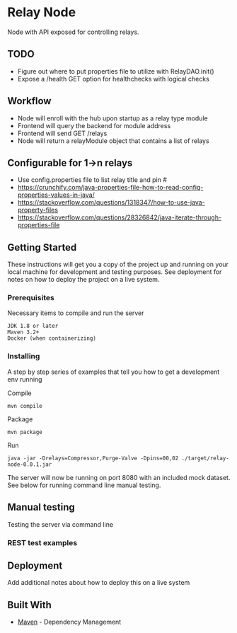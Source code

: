 # Relay Node

Node with API exposed for controlling relays.

## TODO
* Figure out where to put properties file to utilize with RelayDAO.init()
* Expose a /health GET option for healthchecks with logical checks

## Workflow
* Node will enroll with the hub upon startup as a relay type module
* Frontend will query the backend for module address
* Frontend will send GET /relays
* Node will return a relayModule object that contains a list of relays

## Configurable for 1->n relays
* Use config.properties file to list relay title and pin #
* https://crunchify.com/java-properties-file-how-to-read-config-properties-values-in-java/
* https://stackoverflow.com/questions/1318347/how-to-use-java-property-files
* https://stackoverflow.com/questions/28326842/java-iterate-through-properties-file


## Getting Started

These instructions will get you a copy of the project up and running on your local machine for development and testing purposes. See deployment for notes on how to deploy the project on a live system.

### Prerequisites

Necessary items to compile and run the server

```
JDK 1.8 or later
Maven 3.2+
Docker (when containerizing)
```

### Installing

A step by step series of examples that tell you how to get a development env running

Compile

```
mvn compile
```

Package

```
mvn package
```

Run

```
java -jar -Drelays=Compressor,Purge-Valve -Dpins=00,02 ./target/relay-node-0.0.1.jar
```

The server will now be running on port 8080 with an included mock dataset.
See below for running command line manual testing.

## Manual testing

Testing the server via command line

### REST test examples


## Deployment

Add additional notes about how to deploy this on a live system

## Built With
* [Maven](https://maven.apache.org/) - Dependency Management
